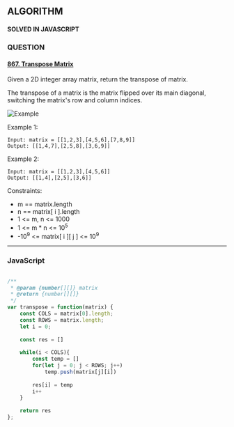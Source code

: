 ## ALGORITHM

#### SOLVED IN JAVASCRIPT
### QUESTION

#### [867. Transpose Matrix](https://leetcode.com/problems/transpose-matrix/)

Given a 2D integer array matrix, return the transpose of matrix.

The transpose of a matrix is the matrix flipped over its main diagonal, switching the matrix's row and column indices.

![Example](https://assets.leetcode.com/uploads/2021/02/10/hint_transpose.png)

Example 1:

```
Input: matrix = [[1,2,3],[4,5,6],[7,8,9]]
Output: [[1,4,7],[2,5,8],[3,6,9]]
```

Example 2:

```
Input: matrix = [[1,2,3],[4,5,6]]
Output: [[1,4],[2,5],[3,6]]
```

Constraints:

* m == matrix.length
* n == matrix[ i ].length
* 1 <= m, n <= 1000
* 1 <= m * n <= 10<sup>5</sup>
* -10<sup>9</sup> <= matrix[ i ][ j ] <= 10<sup>9</sup>

-----

### JavaScript

```js

/**
 * @param {number[][]} matrix
 * @return {number[][]}
 */
var transpose = function(matrix) {
    const COLS = matrix[0].length;
    const ROWS = matrix.length;
    let i = 0;
    
    const res = []
    
    while(i < COLS){
        const temp = []
        for(let j = 0; j < ROWS; j++)
            temp.push(matrix[j][i])
    
        res[i] = temp
        i++
    }
    
    return res
};

```
